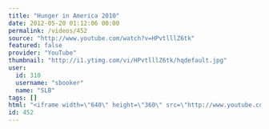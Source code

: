 ```yaml
---
title: "Hunger in America 2010"
date: 2012-05-20 01:12:06 00:00
permalink: /videos/452
source: "http://www.youtube.com/watch?v=HPvtlllZ6tk"
featured: false
provider: "YouTube"
thumbnail: "http://i1.ytimg.com/vi/HPvtlllZ6tk/hqdefault.jpg"
user:
  id: 310
  username: "sbooker"
  name: "SLB"
tags: []
html: "<iframe width=\"640\" height=\"360\" src=\"http://www.youtube.com/embed/HPvtlllZ6tk?wmode=transparent&fs=1&feature=oembed\" frameborder=\"0\" allowfullscreen></iframe>"
id: 452
---
```


